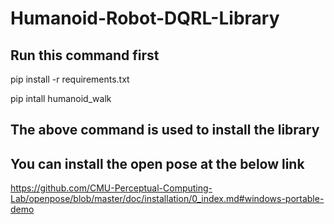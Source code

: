 # Humanoid-Robot-DQRL-Library

## Run this command first
pip install -r requirements.txt

pip intall humanoid_walk
## The above command is used to install the library

## You can install the open pose at the below link
https://github.com/CMU-Perceptual-Computing-Lab/openpose/blob/master/doc/installation/0_index.md#windows-portable-demo